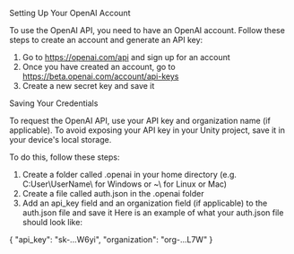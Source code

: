Setting Up Your OpenAI Account

To use the OpenAI API, you need to have an OpenAI account. Follow these steps to create an account and generate an API key:

1. Go to https://openai.com/api and sign up for an account
2. Once you have created an account, go to https://beta.openai.com/account/api-keys
3. Create a new secret key and save it

Saving Your Credentials

To request the OpenAI API, use your API key and organization name (if applicable). To avoid exposing your API key in your Unity project, save it in your device's local storage.

To do this, follow these steps:

1. Create a folder called .openai in your home directory (e.g. C:User\UserName\ for Windows or ~\ for Linux or Mac)
2. Create a file called auth.json in the .openai folder
3. Add an api_key field and an organization field (if applicable) to the auth.json file and save it
Here is an example of what your auth.json file should look like:

{
    "api_key": "sk-...W6yi",
    "organization": "org-...L7W"
}
